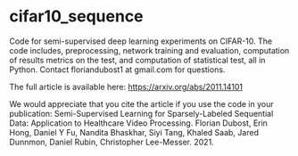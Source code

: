 # cifar10_sequence

Code for semi-supervised deep learning experiments on CIFAR-10. The code includes, preprocessing, network training and evaluation, computation of results metrics on the test, and computation of statistical test, all in Python.
Contact floriandubost1 at gmail.com for questions.

The full article is available here:
https://arxiv.org/abs/2011.14101

We would appreciate that you cite the article if you use the code in your publication:
Semi-Supervised Learning for Sparsely-Labeled Sequential Data: Application to Healthcare Video Processing. Florian Dubost, Erin Hong, Daniel Y Fu, Nandita Bhaskhar, Siyi Tang, Khaled Saab, Jared Dunnmon, Daniel Rubin, Christopher Lee-Messer. 2021.


